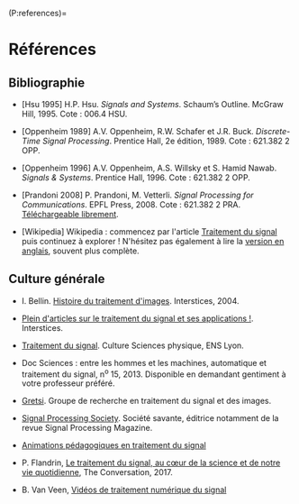 (P:references)=
# Références


## Bibliographie

* [Hsu 1995]
  H.P. Hsu.
  _Signals and Systems_.
  Schaum’s Outline.
  McGraw Hill, 1995.
  Cote : 006.4 HSU.

* [Oppenheim 1989]
  A.V. Oppenheim, R.W. Schafer et J.R. Buck.
  _Discrete-Time Signal Processing_.
  Prentice Hall, 2e édition, 1989.
  Cote : 621.382 2 OPP.

* [Oppenheim 1996]
  A.V. Oppenheim, A.S. Willsky et S. Hamid Nawab.
  _Signals & Systems_.
  Prentice Hall, 1996.
  Cote : 621.382 2 OPP.

* [Prandoni 2008]
  P. Prandoni, M. Vetterli.
  _Signal Processing for Communications_.
  EPFL Press, 2008.
  Cote : 621.382 2 PRA.
  [Téléchargeable librement](https://www.sp4comm.org/download.html).

* [Wikipedia]
  Wikipedia : commencez par l'article [Traitement du signal](https://fr.wikipedia.org/wiki/Traitement_du_signal) puis continuez à explorer !
  N'hésitez pas également à lire la [version en anglais](https://en.wikipedia.org/wiki/Signal_processing), souvent plus complète.


## Culture générale

* I. Bellin. [Histoire du traitement d'images](https://interstices.info/histoire-du-traitement-dimages/). Interstices, 2004.

* [Plein d'articles sur le traitement du signal et ses applications !](https://interstices.info/?s=signal&fwp_sort=date_desc).
  Interstices.

* [Traitement du signal](http://culturesciencesphysique.ens-lyon.fr/dossiersthematiques/traitement-du-signal/). Culture Sciences physique, ENS Lyon.

* Doc Sciences : entre les hommes et les machines, automatique et traitement du signal, n<sup>o</sup> 15, 2013. Disponible en demandant gentiment à votre professeur préféré.

* [Gretsi](http://gretsi.fr/historique). Groupe de recherche en traitement du signal et des images.

* [Signal Processing Society](https://signalprocessingsociety.org/). Société savante, éditrice notamment de la revue Signal Processing Magazine.

* [Animations pédagogiques en traitement du signal](https://vincmazet.github.io/spetsi/)

* P. Flandrin, [Le traitement du signal, au cœur de la science et de notre vie quotidienne](https://theconversation.com/le-traitement-du-signal-au-coeur-de-la-science-et-de-notre-vie-quotidienne-84156),
  The Conversation, 2017.

* B. Van Veen, [Vidéos de traitement numérique du signal](https://www.youtube.com/user/allsignalprocessing)
